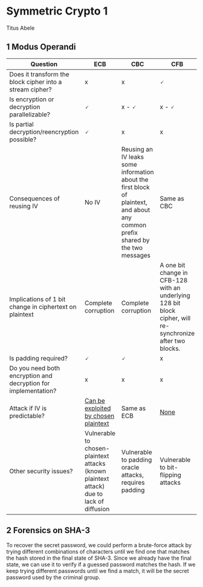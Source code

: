# Symmetric Crypto 1
Titus Abele
## 1 Modus Operandi
| Question                                                      | ECB  | CBC  | CFB  | OFB  | CTR  |
|---------------------------------------------------------------|------|------|------|------|------|
| Does it transform the block cipher into a stream cipher?      |   x   |   x   |   🗸   |   🗸   |   🗸   |
| Is encryption or decryption parallelizable?                   |   🗸   |   x - 🗸   |   x - 🗸   |   🗸   |   🗸   |
| Is partial decryption/reencryption possible?                  |   🗸   |   x   |   x   |   x   |   🗸   |
| Consequences of reusing IV                                    |   No IV   |   Reusing an IV leaks some information about the first block of plaintext, and about any common prefix shared by the two messages   |   Same as CBC   |   Reusing IV causes the creation of the same stream to be created (unless we change the key)   |   Same as CTR   |
| Implications of 1 bit change in ciphertext on plaintext       |   Complete corruption   |   Complete corruption   |   A one bit change in CFB-128 with an underlying 128 bit block cipher, will re-synchronize after two blocks.   |   Flipped bit at the same location   |   Same as CFB   |
| Is padding required?                                          |   🗸   |   🗸   |   x   |   x   |   x   |
| Do you need both encryption and decryption for implementation?|   x   |   x   |   x   |   x   |   x   |
| Attack if IV is predictable?                                  |   [Can be exploited by chosen plaintext](https://stackoverflow.com/questions/3008139/why-is-using-a-non-random-iv-with-cbc-mode-a-vulnerability)   |   Same as ECB   |   [None](https://crypto.stackexchange.com/questions/3515/is-using-a-predictable-iv-with-cfb-mode-safe-or-not)   |   ?   |   I would guess same as ECB   |
| Other security issues?                                        |   Vulnerable to chosen-plaintext attacks (known plaintext attack) due to lack of diffusion   |  Vulnerable to padding oracle attacks, requires padding   |   Vulnerable to bit-flipping attacks   |   Vulnerable to bit-flipping attacks   |   If the same nonce is used with the same key, it leads to a compromise of the confidentiality of the messages   |

## 2 Forensics on SHA-3
To recover the secret password, we could perform a brute-force attack by trying different combinations of characters until we find one that matches the hash stored in the final state of SHA-3. Since we already have the final state, we can use it to verify if a guessed password matches the hash. If we keep trying different passwords until we find a match, it will be the secret password used by the criminal group.


